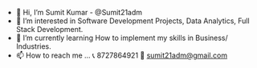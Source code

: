 - 👋 Hi, I’m Sumit Kumar - @Sumit21adm
- 👀 I’m interested in Software Development Projects, Data Analytics, Full Stack Development.
- 🌱 I’m currently learning How to implement my skills in Business/ Industries.
- 📫 How to reach me ... 📞 8727864921 📨 sumit21adm@gmail.com

<!---
Sumit21adm/Sumit21adm is a ✨ special ✨ repository because its `README.md` (this file) appears on your GitHub profile.
You can click the Preview link to take a look at your changes.
--->
